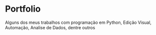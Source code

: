 # Portfolio
 Alguns dos meus trabalhos com programação em Python, Edição Visual, Automação, Analise de Dados, dentre outros

